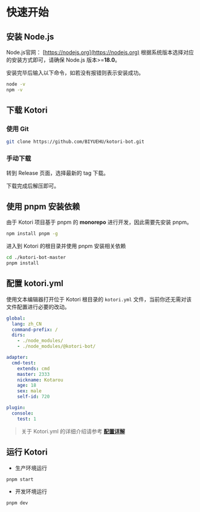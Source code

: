# 快速开始

## 安装 Node.js
Node.js官网： [https://nodejs.org](https://nodejs.org)
根据系统版本选择对应的安装方式即可，请确保 Node.js 版本>=**18.0**。

安装完毕后输入以下命令，如若没有报错则表示安装成功。

```bash
node -v
npm -v
```

## 下载 Kotori

### **使用 Git**

```bash
git clone https://github.com/BIYUEHU/kotori-bot.git
```

### **手动下载**
转到 Release 页面，选择最新的 tag 下载。

下载完成后解压即可。

## 使用 pnpm 安装依赖

由于 Kotori 项目基于 pnpm 的 **monorepo** 进行开发，因此需要先安装 pnpm。

```bash
npm install pnpm -g
```

进入到 Kotori 的根目录并使用 pnpm 安装相关依赖

```bash
cd ./kotori-bot-master
pnpm install
```

## 配置 kotori.yml
使用文本编辑器打开位于 Kotori 根目录的 `kotori.yml` 文件，当前你还无需对该文件配置进行必要的改动。

```yaml
global:
  lang: zh_CN
  command-prefix: /
  dirs:
    - ./node_modules/
    - ./node_modules/@kotori-bot/

adapter:
  cmd-test:
    extends: cmd
    master: 2333
    nickname: Kotarou
    age: 18
    sex: male
    self-id: 720

plugin:
  console:
    test: 1
```

> 关于 Kotori.yml 的详细介绍请参考 **[配置详解](./config.yml)**

## 运行 Kotori

-   生产环境运行

```bash
pnpm start
```

-   开发环境运行

```bash
pnpm dev
```
